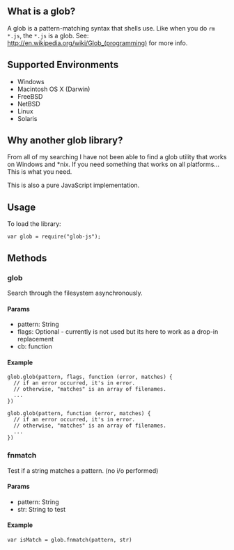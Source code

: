 ## What is a glob?

A glob is a pattern-matching syntax that shells use.  Like when you do
`rm *.js`, the `*.js` is a glob. 
See: http://en.wikipedia.org/wiki/Glob_(programming) for more info.

## Supported Environments

* Windows
* Macintosh OS X (Darwin)
* FreeBSD
* NetBSD
* Linux
* Solaris


## Why another glob library?

From all of my searching I have not been able to find a glob utility that works on Windows and *nix.
If you need something that works on all platforms... This is what you need.

This is also a pure JavaScript implementation.


## Usage

To load the library:

    var glob = require("glob-js");

## Methods

### glob

Search through the filesystem asynchronously.

#### Params

* pattern: String
* flags: Optional - currently is not used but its here to work as a drop-in replacement
* cb: function

#### Example

    glob.glob(pattern, flags, function (error, matches) {
      // if an error occurred, it's in error.
      // otherwise, "matches" is an array of filenames.
      ...
    })

    glob.glob(pattern, function (error, matches) {
      // if an error occurred, it's in error.
      // otherwise, "matches" is an array of filenames.
      ...
    })

### fnmatch

Test if a string matches a pattern. (no i/o performed)

#### Params

* pattern: String
* str: String to test

#### Example

    var isMatch = glob.fnmatch(pattern, str)